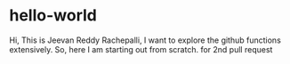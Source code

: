 # hello-world

Hi,
This is Jeevan Reddy Rachepalli, I want to explore the github functions extensively.
So, here I am starting out from scratch.
for 2nd pull request
